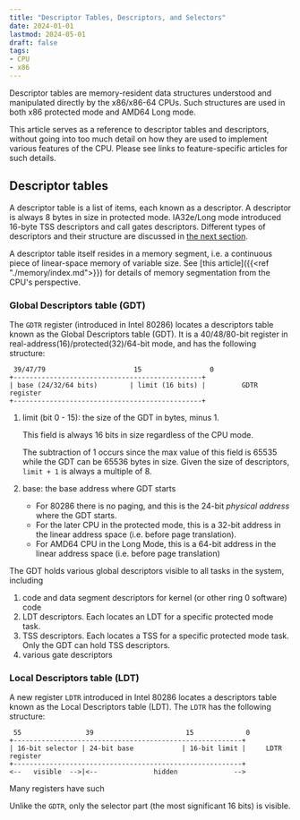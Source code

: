 ```yaml
---
title: "Descriptor Tables, Descriptors, and Selectors"
date: 2024-01-01
lastmod: 2024-05-01
draft: false
tags:
- CPU
- x86
---
```


Descriptor tables are memory-resident data structures understood and manipulated directly by the x86/x86-64 CPUs.
Such structures are used in both x86 protected mode and AMD64 Long mode.

This article serves as a reference to descriptor tables and descriptors, without going into too much detail on how they are used to implement various features of the CPU. Please see links to feature-specific articles for such details.

## Descriptor tables

A descriptor table is a list of items, each known as a descriptor.
A descriptor is always 8 bytes in size in protected mode. IA32e/Long mode introduced 16-byte TSS descriptors and call gates descriptors.
Different types of descriptors and their structure are discussed in [the next section](#descriptors).

A descriptor table itself resides in a memory segment, i.e. a continuous piece of linear-space memory of variable size.
See [this article]({{<ref "./memory/index.md">}}) for details of memory segmentation from the CPU's perspective.

### Global Descriptors table (GDT)

The `GDTR` register (introduced in Intel 80286) locates a descriptors table known as the Global Descriptors table (GDT).
It is a 40/48/80-bit register in real-address(16)/protected(32)/64-bit mode, and has the following structure:

```goat
 39/47/79                      15                 0
+-----------------------------------------------+
| base (24/32/64 bits)        | limit (16 bits) |         GDTR register
+-----------------------------------------------+
```

1. limit (bit 0 - 15): the size of the GDT in bytes, minus 1.

    This field is always 16 bits in size regardless of the CPU mode.

    The subtraction of 1 occurs since the max value of this field is 65535 while the GDT can be 65536 bytes in size.
    Given the size of descriptors, `limit + 1` is always a multiple of 8.

2. base: the base address where GDT starts
    - For 80286 there is no paging, and this is the 24-bit *physical address* where the GDT starts.
    - For the later CPU in the protected mode, this is a 32-bit address in the linear address space (i.e. before page translation). 
    - For AMD64 CPU in the Long Mode, this is a 64-bit address in the linear address space (i.e. before page translation)

The GDT holds various global descriptors visible to all tasks in the system, including
1. code and data segment descriptors for kernel (or other ring 0 software) code
2. LDT descriptors. Each locates an LDT for a specific protected mode task.
3. TSS descriptors. Each locates a TSS for a specific protected mode task. Only the GDT can hold TSS descriptors.
3. various gate descriptors

### Local Descriptors table (LDT)

A new register `LDTR` introduced in Intel 80286 locates a descriptors table known as the Local Descriptors table (LDT).
The `LDTR` has the following structure:

```goat
 55                39                       15             0
+---------------------------------------------------------+
| 16-bit selector | 24-bit base            | 16-bit limit |     LDTR register
+---------------------------------------------------------+
<--   visible  -->|<--              hidden              -->
```

Many registers have such 

Unlike the `GDTR`, only the selector part (the most significant 16 bits) is visible.

